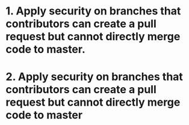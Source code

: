 # 1. Apply security on branches that contributors can create a pull request but cannot directly merge code to master.

# 2. Apply security on branches that contributors can create a pull request but cannot directly merge code to master
